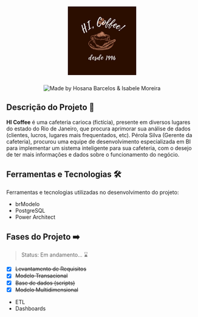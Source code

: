 <h1 align="center">
    <img alt="HICoffee" src="https://github.com/hosanabarcelos/HI-coffee/blob/main/.github/logo.jpeg" width="180" height="180" />
</h1>

<p align="center">
     <img alt="Made by Hosana Barcelos & Isabele Moreira" src="https://img.shields.io/badge/made%20by- HOSANA BARCELOS & ISABELE MOREIRA -%15C3D6?style=flat-square&color=2B0E00&labelColor=000">
</p>

## Descrição do Projeto 🔎

**HI Coffee** é uma cafeteria carioca (fictícia), presente em diversos lugares do estado do Rio de Janeiro, que procura aprimorar sua análise de dados (clientes, lucros, lugares mais frequentados, etc). Pérola Silva (Gerente da cafeteria), procurou uma equipe de desenvolvimento especializada em BI para implementar um sistema inteligente para sua cafeteria, com o desejo de ter mais informações e dados sobre o funcionamento do negócio.

## Ferramentas e Tecnologias 🛠️

Ferramentas e tecnologias utilizadas no desenvolvimento do projeto:

- brModelo
- PostgreSQL
- Power Architect

## Fases do Projeto ➡️

> Status: Em andamento... ⌛
 - [x] <s>Levantamento de Requisitos</s>
 - [x] <s>Modelo Transacional</s>
 - [x] <s>Base de dados (scripts)</s>
 - [x] <s>Modelo Multidimensional</s>
 - ETL
 - Dashboards

